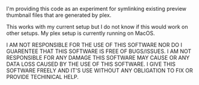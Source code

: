 I'm providing this code as an experiment for symlinking existing preview thumbnail files that are generated by plex.

This works with my current setup but I do not know if this would work on other setups. My plex setup is currently running on MacOS.

I AM NOT RESPONSIBLE FOR THE USE OF THIS SOFTWARE NOR DO I GUARENTEE THAT THIS SOFTWARE IS FREE OF BUGS/ISSUES. I AM NOT RESPONSIBLE FOR ANY DAMAGE THIS SOFTWARE MAY CAUSE OR ANY DATA LOSS CAUSED BY THE USE OF THIS SOFTWARE. I GIVE THIS SOFTWARE FREELY AND IT'S USE WITHOUT ANY OBLIGATION TO FIX OR PROVIDE TECHINICAL HELP.
